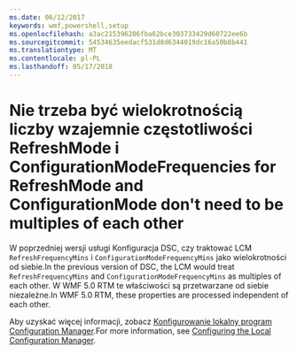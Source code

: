 ```yaml
---
ms.date: 06/12/2017
keywords: wmf,powershell,setup
ms.openlocfilehash: a3ac215396206fba62bce303733429d60722ee6b
ms.sourcegitcommit: 54534635eedacf531d8d6344019dc16a50b8b441
ms.translationtype: MT
ms.contentlocale: pl-PL
ms.lasthandoff: 05/17/2018
---
```

# <a name="frequencies-for-refreshmode-and-configurationmode-dont-need-to-be-multiples-of-each-other"></a><span data-ttu-id="ff779-102">Nie trzeba być wielokrotnością liczby wzajemnie częstotliwości RefreshMode i ConfigurationMode</span><span class="sxs-lookup"><span data-stu-id="ff779-102">Frequencies for RefreshMode and ConfigurationMode don't need to be multiples of each other</span></span>

<span data-ttu-id="ff779-103">W poprzedniej wersji usługi Konfiguracja DSC, czy traktować LCM `RefreshFrequencyMins` i `ConfigurationModeFrequencyMins` jako wielokrotności od siebie.</span><span class="sxs-lookup"><span data-stu-id="ff779-103">In the previous version of DSC, the LCM would treat `RefreshFrequencyMins` and `ConfigurationModeFrequencyMins` as multiples of each other.</span></span> <span data-ttu-id="ff779-104">W WMF 5.0 RTM te właściwości są przetwarzane od siebie niezależne.</span><span class="sxs-lookup"><span data-stu-id="ff779-104">In WMF 5.0 RTM, these properties are processed independent of each other.</span></span>

<span data-ttu-id="ff779-105">Aby uzyskać więcej informacji, zobacz [Konfigurowanie lokalny program Configuration Manager](https://msdn.microsoft.com/powershell/dsc/metaconfig).</span><span class="sxs-lookup"><span data-stu-id="ff779-105">For more information, see [Configuring the Local Configuration Manager](https://msdn.microsoft.com/powershell/dsc/metaconfig).</span></span>
